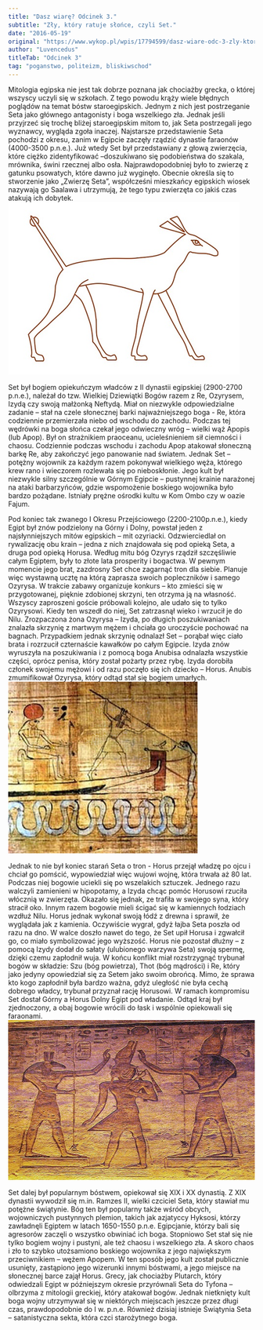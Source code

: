 ```yaml
---
title: "Dasz wiarę? Odcinek 3."
subtitle: "Zły, który ratuje słońce, czyli Set."
date: "2016-05-19"
original: "https://www.wykop.pl/wpis/17794599/dasz-wiare-odc-3-zly-ktory-ratuje-slonce-czyli-set/"
author: "Luvencedus"
titleTab: "Odcinek 3"
tag: "poganstwo, politeizm, bliskiwschod"
---
```


Mitologia egipska nie jest tak dobrze poznana jak chociażby grecka, o której wszyscy uczyli się w szkołach. Z tego powodu krąży wiele błędnych poglądów na temat bóstw staroegipskich. Jednym z nich jest postrzeganie Seta jako głównego antagonisty i boga wszelkiego zła. Jednak jeśli przyjrzeć się trochę bliżej staroegipskim mitom to, jak Seta postrzegali jego wyznawcy, wygląda zgoła inaczej. Najstarsze przedstawienie Seta pochodzi z okresu, zanim w Egipcie zaczęły rządzić dynastie faraonów (4000-3500 p.n.e.). Już wtedy Set był przedstawiany z głową zwierzęcia, które ciężko zidentyfikować –doszukiwano się podobieństwa do szakala, mrównika, świni rzecznej albo osła. Najprawdopodobniej było to zwierzę z gatunku psowatych, które dawno już wyginęło. Obecnie określa się to stworzenie jako „Zwierzę Seta”, współcześni mieszkańcy egipskich wiosek nazywają go Saalawa i utrzymują, że tego typu zwierzęta co jakiś czas atakują ich dobytek.
!["Zwierzę Seta"](../images/odc3/zwierze_sha.jpg "Zwierzę Seta")

Set był bogiem opiekuńczym władców z II dynastii egipskiej (2900-2700 p.n.e.), należał do tzw. Wielkiej Dziewiątki Bogów razem z Re, Ozyrysem, Izydą czy swoją małżonką Neftydą. Miał on niezwykle odpowiedzialne zadanie – stał na czele słonecznej barki najważniejszego boga - Re, która codziennie przemierzała niebo od wschodu do zachodu. Podczas tej wędrówki na boga słońca czekał jego odwieczny wróg – wielki wąż Apopis (lub Apop). Był on strażnikiem praoceanu, ucieleśnieniem sił ciemności i chaosu. Codziennie podczas wschodu i zachodu Apop atakował słoneczną barkę Re, aby zakończyć jego panowanie nad światem. Jednak Set – potężny wojownik za każdym razem pokonywał wielkiego węża, którego krew rano i wieczorem rozlewała się po nieboskłonie. Jego kult był niezwykle silny szczególnie w Górnym Egipcie – pustynnej krainie narażonej na ataki barbarzyńców, gdzie wspomożenie boskiego wojownika było bardzo pożądane. Istniały prężne ośrodki kultu w Kom Ombo czy w oazie Fajum.

Pod koniec tak zwanego I Okresu Przejściowego (2200-2100p.n.e.), kiedy Egipt był znów podzielony na Górny i Dolny, powstał jeden z najsłynniejszych mitów egipskich – mit ozyriacki. Odzwierciedlał on rywalizację obu krain – jedna z nich znajdowała się pod opieką Seta, a druga pod opieką Horusa. Według mitu bóg Ozyrys rządził szczęśliwie całym Egiptem, były to złote lata prosperity i bogactwa. W pewnym momencie jego brat, zazdrosny Set chce zagarnąć tron dla siebie. Planuje więc wystawną ucztę na którą zaprasza swoich popleczników i samego Ozyrysa. W trakcie zabawy organizuje konkurs – kto zmieści się w przygotowanej, pięknie zdobionej skrzyni, ten otrzyma ją na własność. Wszyscy zaproszeni goście próbowali kolejno, ale udało się to tylko Ozyrysowi. Kiedy ten wszedł do niej, Set zatrzasnął wieko i wrzucił je do Nilu. Zrozpaczona żona Ozyrysa – Izyda, po długich poszukiwaniach znalazła skrzynię z martwym mężem i chciała go uroczyście pochować na bagnach. Przypadkiem jednak skrzynię odnalazł Set – porąbał więc ciało brata i rozrzucił czternaście kawałków po całym Egipcie. Izyda znów wyruszyła na poszukiwania i z pomocą boga Anubisa odnalazła wszystkie części, oprócz penisa, który został pożarty przez rybę. Izyda dorobiła członek swojemu mężowi i od razu poczęło się ich dziecko – Horus. Anubis zmumifikował Ozyrysa, który odtąd stał się bogiem umarłych.
!["Set pokonujący Apepa na słonecznej barce"](../images/odc3/set_pokonuje.jpg "Set pokonujący Apepa na słonecznej barce")

Jednak to nie był koniec starań Seta o tron - Horus przejął władzę po ojcu i chciał go pomścić, wypowiedział więc wujowi wojnę, która trwała aż 80 lat. Podczas niej bogowie uciekli się po wszelakich sztuczek. Jednego razu walczyli zamienieni w hipopotamy, a Izyda chcąc pomóc Horusowi rzuciła włócznią w zwierzęta. Okazało się jednak, ze trafiła w swojego syna, który stracił oko. Innym razem bogowie mieli ścigać się w kamiennych łodziach wzdłuż Nilu. Horus jednak wykonał swoją łódź z drewna i sprawił, że wyglądała jak z kamienia. Oczywiście wygrał, gdyż łajba Seta poszła od razu na dno. W walce doszło nawet do tego, że Set upił Horusa i zgwałcił go, co miało symbolizować jego wyższość. Horus nie pozostał dłużny – z pomocą Izydy dodał do sałaty (ulubionego warzywa Seta) swoją spermę, dzięki czemu zapłodnił wuja. W końcu konflikt miał rozstrzygnąć trybunał bogów w składzie: Szu (bóg powietrza), Thot (bóg mądrości) i Re, który jako jedyny opowiedział się za Setem jako swoim obrońcą. Mimo, że sprawa kto kogo zapłodnił była bardzo ważna, gdyż uległość nie była cechą dobrego władcy, trybunał przyznał rację Horusowi. W ramach kompromisu Set dostał Górny a Horus Dolny Egipt pod władanie. Odtąd kraj był zjednoczony, a obaj bogowie wrócili do łask i wspólnie opiekowali się faraonami.
!["Horus i Set koronują Ramzesa III"](../images/odc3/horus_set.jpg "Horus i Set koronują Ramzesa III")

Set dalej był popularnym bóstwem, opiekował się XIX i XX dynastią. Z XIX dynastii wywodził się m.in. Ramzes II, wielki czciciel Seta, który stawiał mu potężne świątynie. Bóg ten był popularny także wśród obcych, wojowniczych pustynnych plemion, takich jak azjatyccy Hyksosi, którzy zawładnęli Egiptem w latach 1650-1550 p.n.e. Egipcjanie, którzy bali się agresorów zaczęli o wszystko obwiniać ich boga. Stopniowo Set stał się nie tylko bogiem wojny i pustyni, ale też chaosu i wszelkiego zła. A skoro chaos i zło to szybko utożsamiono boskiego wojownika z jego największym przeciwnikiem – wężem Apopem. W ten sposób jego kult został publicznie usunięty, zastąpiono jego wizerunki innymi bóstwami, a jego miejsce na słonecznej barce zajął Horus. Grecy, jak chociażby Plutarch, który odwiedzali Egipt w późniejszym okresie przyrównali Seta do Tyfona – olbrzyma z mitologii greckiej, który atakował bogów. Jednak nietknięty kult boga wojny utrzymywał się w niektórych miejscach jeszcze przez długi czas, prawdopodobnie do I w. p.n.e. Również dzisiaj istnieje Świątynia Seta – satanistyczna sekta, która czci starożytnego boga.